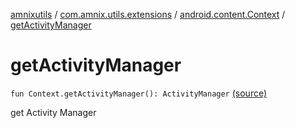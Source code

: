 [amnixutils](../../index.md) / [com.amnix.utils.extensions](../index.md) / [android.content.Context](index.md) / [getActivityManager](./get-activity-manager.md)

# getActivityManager

`fun Context.getActivityManager(): ActivityManager` [(source)](https://github.com/AmniX/amnixUtils/tree/master/amnixutils/src/main/java/com/amnix/utils/extensions/ContextExtension.kt#L321)

get Activity Manager


